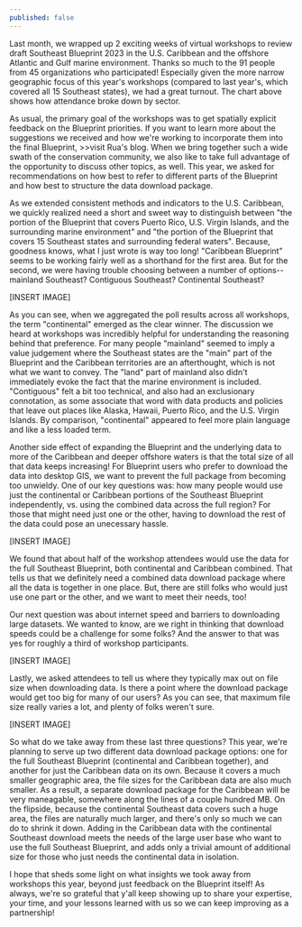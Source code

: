 ```yaml
---
published: false
---
```

Last month, we wrapped up 2 exciting weeks of virtual workshops to review draft Southeast Blueprint 2023 in the U.S. Caribbean and the offshore Atlantic and Gulf marine environment. Thanks so much to the 91 people from 45 organizations who participated! Especially given the more narrow geographic focus of this year's workshops (compared to last year's, which covered all 15 Southeast states), we had a great turnout. The chart above shows how attendance broke down by sector.

As usual, the primary goal of the workshops was to get spatially explicit feedback on the Blueprint priorities. If you want to learn more about the suggestions we received and how we're working to incorporate them into the final Blueprint, >>visit Rua's blog. When we bring together such a wide swath of the conservation community, we also like to take full advantage of the opportunity to discuss other topics, as well. This year, we asked for recommendations on how best to refer to different parts of the Blueprint and how best to structure the data download package.

As we extended consistent methods and indicators to the U.S. Caribbean, we quickly realized need a short and sweet way to distinguish between "the portion of the Blueprint that covers Puerto Rico, U.S. Virgin Islands, and the surrounding marine environment" and "the portion of the Blueprint that covers 15 Southeast states and surrounding federal waters". Because, goodness knows, what I just wrote is way too long! "Caribbean Blueprint" seems to be working fairly well as a shorthand for the first area. But for the second, we were having trouble choosing between a number of options--mainland Southeast? Contiguous Southeast? Continental Southeast?

[INSERT IMAGE]

As you can see, when we aggregated the poll results across all workshops, the term "continental" emerged as the clear winner. The discussion we heard at workshops was incredibly helpful for understanding the reasoning behind that preference. For many people "mainland" seemed to imply a value judgement where the Southeast states are the "main" part of the Blueprint and the Caribbean territories are an afterthought, which is not what we want to convey. The "land" part of mainland also didn't immediately evoke the fact that the marine environment is included. "Contiguous" felt a bit too technical, and also had an exclusionary connotation, as some associate that word with data products and policies that leave out places like Alaska, Hawaii, Puerto Rico, and the U.S. Virgin Islands. By comparison, "continental" appeared to feel more plain language and like a less loaded term.

Another side effect of expanding the Blueprint and the underlying data to more of the Caribbean and deeper offshore waters is that the total size of all that data keeps increasing! For Blueprint users who prefer to download the data into desktop GIS, we want to prevent the full package from becoming too unwieldy. One of our key questions was: how many people would use just the continental or Caribbean portions of the Southeast Blueprint independently, vs. using the combined data across the full region? For those that might need just one or the other, having to download the rest of the data could pose an unecessary hassle.

[INSERT IMAGE]

We found that about half of the workshop attendees would use the data for the full Southeast Blueprint, both continental and Caribbean combined. That tells us that we definitely need a combined data download package where all the data is together in one place. But, there are still folks who would just use one part or the other, and we want to meet their needs, too!

Our next question was about internet speed and barriers to downloading large datasets. We wanted to know, are we right in thinking that download speeds could be a challenge for some folks? And the answer to that was yes for roughly a third of workshop participants.

[INSERT IMAGE]

Lastly, we asked attendees to tell us where they typically max out on file size when downloading data. Is there a point where the download package would get too big for many of our users? As you can see, that maximum file size really varies a lot, and plenty of folks weren't sure.

[INSERT IMAGE]

So what do we take away from these last three questions? This year, we're planning to serve up two different data download package options: one for the full Southeast Blueprint (continental and Caribbean together), and another for just the Caribbean data on its own. Because it covers a much smaller geographic area, the file sizes for the Caribbean data are also much smaller. As a result, a separate download package for the Caribbean will be very maneagable, somewhere along the lines of a couple hundred MB. On the flipside, because the continental Southeast data covers such a huge area, the files are naturally much larger, and there's only so much we can do to shrink it down. Adding in the Caribbean data with the continental Southeast download meets the needs of the large user base who want to use the full Southeast Blueprint, and adds only a trivial amount of additional size for those who just needs the continental data in isolation.

I hope that sheds some light on what insights we took away from workshops this year, beyond just feedback on the Blueprint itself! As always, we're so grateful that y'all keep showing up to share your expertise, your time, and your lessons learned with us so we can keep improving as a partnership!